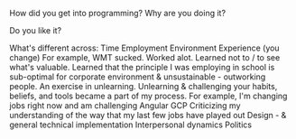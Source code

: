 How did you get into programming?
	Why are you doing it?

Do you like it?

What's different across:
	Time
	Employment Environment
	Experience (you change)
		For example, WMT sucked. Worked alot. Learned not to / to see what's valuable.
			Learned that the principle I was employing in school is sub-optimal for corporate environment & unsustainable - outworking people.
				An exercise in unlearning.
					Unlearning & challenging your habits, beliefs, and tools became a part of my process.
						For example, I'm changing jobs right now and am challenging
							Angular
							GCP
							Criticizing my understanding of the way that my last few jobs have played out
								Design - & general technical implementation
								Interpersonal dynamics
								Politics